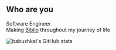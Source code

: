 ## Who are you
Software Engineer \
Making [Biblio](https://github.com/kwdaisuke/Biblio) throughout my journey of life

![babushkai's GitHub stats](https://github-readme-stats.vercel.app/api?username=babushkai&show_icons=true&theme=chartreuse-dark)

